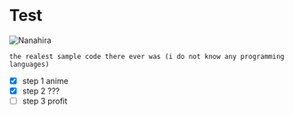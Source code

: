 # Test
![Nanahira](https://external-content.duckduckgo.com/iu/?u=https%3A%2F%2Fstatic.wikia.nocookie.net%2Fvirtualyoutuber%2Fimages%2F1%2F10%2FNanahira_model.jpg%2Frevision%2Flatest%3Fcb%3D20200625223629&f=1&nofb=1&ipt=24ea120a70cf4026dcbe27278a93f5521aca8263a374518a5a2bdd2b2175850e&ipo=images)

```
the realest sample code there ever was (i do not know any programming languages)
```

- [X] step 1 anime
- [X] step 2 ???
- [ ] step 3 profit
